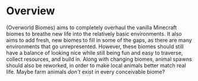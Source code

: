# Overview
(Overworld Biomes) aims to completely overhaul the vanilla Minecraft biomes to breathe new life into the relatively basic environments. It also aims to add fresh, new biomes to fill in some of the gaps, as there are many environments that go unrepresented. However, these biomes should still have a balance of looking nice while still being fun and easy to traverse, collect resources, and build in.
Along with changing biomes, animal spawns should also be reworked, in order to make local animals better match real life. Maybe farm animals *don't* exist in every conceivable biome?